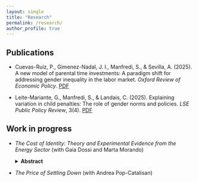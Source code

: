```yaml
---
layout: single
title: "Research"
permalink: /research/
author_profile: true
---
```


## Publications
- Cuevas-Ruiz, P., Gimenez-Nadal, J. I., Manfredi, S., & Sevilla, A. (2025). A new model of parental time investments: A paradigm shift for addressing gender inequality in the labor market. *Oxford Review of Economic Policy*. [PDF](/files/papers/cuevas-ruiz_gimenez-nadal_manfredi_sevilla_2025_oxrep.pdf) 

- Leite-Mariante, G., Manfredi, S., & Landais, C. (2025). Explaining variation in child penalties: The role of gender norms and policies. *LSE Public Policy Review*, 3(4). [PDF](/files/papers/leite-mariante_manfredi_landais_2025_lseppr.pdf) 

## Work in progress
- *The Cost of Identity: Theory and Experimental Evidence from the Energy Sector* (with Gaia Dossi and Marta Morando)
  <details><summary><strong>Abstract</strong></summary>
  How does identity affect occupational choice? We study this question in the energy labor market, as oil and gas firms play a fundamental role in the green transition. We design and administer a survey experiment to job seekers entering the labor market for the first time. We find that individuals assign positive amenity value to working for a company whose core business aligns with their environmental identity and disamenity value to those that conflict with it. Respondents with green identities are willing to forgo 20% of their salary to work in a renewable energy firm rather than a generic energy company, and require a 15% wage premium to accept a job in an oil and gas firm. This pattern also holds when individuals apply to work in teams focusing on clean energy within these firms. To isolate social-image effects, we randomize whether job choices are private or publicly disclosed. Social image concerns significantly influence occupational choices, especially for jobs perceived as socially stigmatized. We develop a model of occupational choice in which individuals have private preferences over jobs and derive utility from aligning with social norms. In structural simulations, we study how the social environment shapes labor market inequality and the pace of the green transition.
  </details>

- *The Price of Settling Down* (with Andrea Pop-Catalisan)


